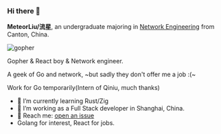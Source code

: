 ### Hi there 👋

**MeteorLiu/流星**, an undergraduate majoring in [Network Engineering](https://en.wikipedia.org/wiki/Computer_network_engineering) from Canton, China.

![gopher](https://github.com/MeteorsLiu/MeteorsLiu/assets/17515813/7f904837-ca36-45e3-b58d-7a242d7f94e4)

Gopher & React boy & Network engineer.

A geek of Go and network, ~but sadly they don't offer me a job :(~ 

Work for Go temporarily(Intern of Qiniu, much thanks)

- 🌱 I’m currently learning Rust/Zig
- 🤔 I’m working as a Full Stack developer in Shanghai, China.
- 📧 Reach me: [open an issue](https://github.com/MeteorsLiu/MeteorsLiu/issues)
- Golang for interest, React for jobs.


